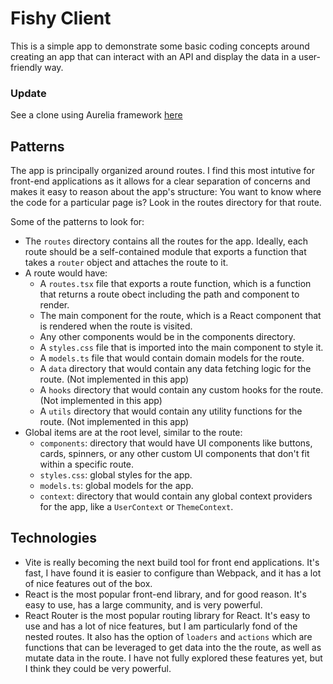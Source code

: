 # Fishy Client

This is a simple app to demonstrate some basic coding concepts around creating
an app that can interact with an API and display the data in a user-friendly
way.

### Update

See a clone using Aurelia framework [here](https://github.com/jb-1980/aurelia-fishy-client/tree/main/client)

## Patterns

The app is principally organized around routes. I find this most intutive for
front-end applications as it allows for a clear separation of concerns and
makes it easy to reason about the app's structure: You want to know where the code
for a particular page is? Look in the routes directory for that route.

Some of the patterns to look for:

- The `routes` directory contains all the routes for the app. Ideally, each route
  should be a self-contained module that exports a function that takes a `router`
  object and attaches the route to it.
- A route would have:
  - A `routes.tsx` file that exports a route function, which is a function that
    returns a route obect including the path and component to render.
  - The main component for the route, which is a React component that is rendered
    when the route is visited.
  - Any other components would be in the components directory.
  - A `styles.css` file that is imported into the main component to style it.
  - A `models.ts` file that would contain domain models for the route.
  - A `data` directory that would contain any data fetching logic for the route. (Not implemented in this app)
  - A `hooks` directory that would contain any custom hooks for the route. (Not implemented in this app)
  - A `utils` directory that would contain any utility functions for the route. (Not implemented in this app)
- Global items are at the root level, similar to the route:
  - `components`: directory that would have UI components like buttons, cards, spinners, or any other custom UI components that don't fit within a specific route.
  - `styles.css`: global styles for the app.
  - `models.ts`: global models for the app.
  - `context`: directory that would contain any global context providers for the app, like a `UserContext` or `ThemeContext`.

## Technologies

- Vite is really becoming the next build tool for front end applications. It's
  fast, I have found it is easier to configure than Webpack, and it has a lot of
  nice features out of the box.
- React is the most popular front-end library, and for good reason. It's easy to
  use, has a large community, and is very powerful.
- React Router is the most popular routing library for React. It's easy to use
  and has a lot of nice features, but I am particularly fond of the nested routes.
  It also has the option of `loaders` and `actions` which are functions that can
  be leveraged to get data into the the route, as well as mutate data in the route.
  I have not fully explored these features yet, but I think they could be very
  powerful.

